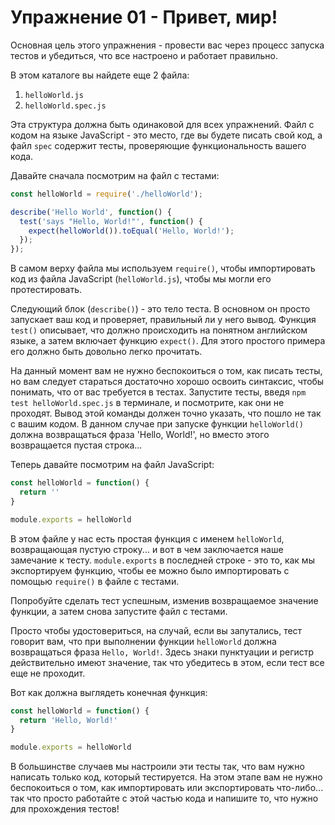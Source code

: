 # Упражнение 01 - Привет, мир!

Основная цель этого упражнения - провести вас через процесс запуска тестов и убедиться, что все настроено и работает правильно.

В этом каталоге вы найдете еще 2 файла:
1. `helloWorld.js`
2. `helloWorld.spec.js`

Эта структура должна быть одинаковой для всех упражнений. Файл с кодом на языке JavaScript - это место, где вы будете писать свой код, а файл `spec` содержит тесты, проверяющие функциональность вашего кода.

Давайте сначала посмотрим на файл с тестами:
```javascript
const helloWorld = require('./helloWorld');

describe('Hello World', function() {
  test('says "Hello, World!"', function() {
    expect(helloWorld()).toEqual('Hello, World!');
  });
});
```
В самом верху файла мы используем `require()`, чтобы импортировать код из файла JavaScript (`helloWorld.js`), чтобы мы могли его протестировать.

Следующий блок (`describe()`) - это тело теста. В основном он просто запускает ваш код и проверяет, правильный ли у него вывод. Функция `test()` описывает, что должно происходить на понятном английском языке, а затем включает функцию `expect()`. Для этого простого примера его должно быть довольно легко прочитать.

На данный момент вам не нужно беспокоиться о том, как писать тесты, но вам следует стараться достаточно хорошо освоить синтаксис, чтобы понимать, что от вас требуется в тестах. Запустите тесты, введя `npm test helloWorld.spec.js` в терминале, и посмотрите, как они не проходят. Вывод этой команды должен точно указать, что пошло не так с вашим кодом. В данном случае при запуске функции `helloWorld()` должна возвращаться фраза 'Hello, World!', но вместо этого возвращается пустая строка...

Теперь давайте посмотрим на файл JavaScript:
```javascript
const helloWorld = function() {
  return ''
}

module.exports = helloWorld
```
В этом файле у нас есть простая функция с именем `helloWorld`, возвращающая пустую строку... и вот в чем заключается наше замечание к тесту. `module.exports` в последней строке - это то, как мы экспортируем функцию, чтобы ее можно было импортировать с помощью `require()` в файле с тестами.

Попробуйте сделать тест успешным, изменив возвращаемое значение функции, а затем снова запустите файл с тестами.

Просто чтобы удостовериться, на случай, если вы запутались, тест говорит вам, что при выполнении функции `helloWorld` должна возвращаться фраза `Hello, World!`. Здесь знаки пунктуации и регистр действительно имеют значение, так что убедитесь в этом, если тест все еще не проходит.

Вот как должна выглядеть конечная функция:
```javascript
const helloWorld = function() {
  return 'Hello, World!'
}

module.exports = helloWorld
```

В большинстве случаев мы настроили эти тесты так, что вам нужно написать только код, который тестируется. На этом этапе вам не нужно беспокоиться о том, как импортировать или экспортировать что-либо... так что просто работайте с этой частью кода и напишите то, что нужно для прохождения тестов!